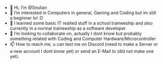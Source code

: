 - 👋 Hi, I’m @Snulian
- 👀 I’m interested in Computers in general, Gaming and Coding but im still a beginner lol :D
- 🌱 I learned some basic IT realted stuff in a school traineeship and also currently in a normal traineeship as a software developer
- 💞️ I’m looking to collaborate on, actually I dont know but probably something related with Coding and Computer Hardware/Microcontroller
- 📫 How to reach me, u can text me on Discord (need to make a Server or a new account I dont know yet) or send an E-Mail to (did not make one yet).

<!---
SnuSnu01/SnuSnu01 is a ✨ special ✨ repository because its `README.md` (this file) appears on your GitHub profile.
You can click the Preview link to take a look at your changes.
--->
